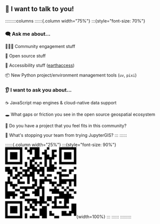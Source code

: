 ## :handshake: I want to talk to you!

:::::::::columns
::::::{.column width="75%"}
:::{style="font-size: 70%"}
### :left_speech_bubble: Ask me about...

:people_holding_hands: Community engagement stuff

:open_hands: Open source stuff

:muscle: Accessibility stuff ([earthaccess](https://github.com/nsidc/earthaccess))

:package: New Python project/environment management tools (`uv`, `pixi`)


### :ear: I want to ask you about...

:coffee: JavaScript map engines & cloud-native data support

:hole: What gaps or friction you see in the open source geospatial ecosystem

:jigsaw: Do you have a project that you feel fits in this community?

:stop_sign: What's stopping your team from trying JupyterGIS?
:::
::::::

::::::{.column width="25%"}
:::{style="font-size: 90%"}
![[mfisher87.github.io/presentation-cng2025/](https://mfisher87.github.io/presentation-cng2025/)](/assets/images/qr.svg){width=100%}
:::
::::::
:::::::::
